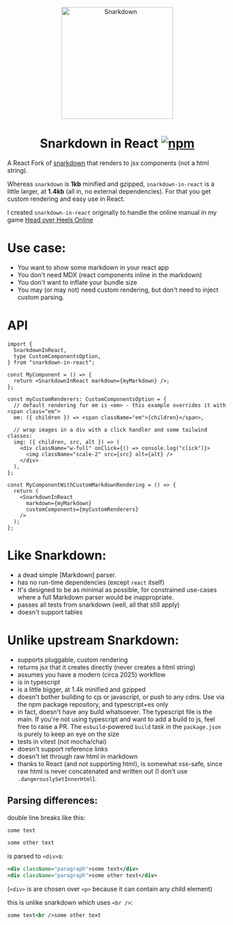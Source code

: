 <p align="center">
  <img src="https://cdn.jsdelivr.net/emojione/assets/svg/1f63c.svg" width="256" height="256" alt="Snarkdown">
</p>
<h1 align="center">
  Snarkdown in React
  <a href="https://www.npmjs.org/package/snarkdown-in-react">
    <img src="https://img.shields.io/npm/v/snarkdown-in-react.svg?style=flat" alt="npm">
  </a>
</h1>

A React Fork of [snarkdown](https://github.com/developit/snarkdown) that renders to jsx components
(not a html string).

Whereas `snarkdown` is **1kb** minified and gzipped, `snarkdown-in-react` is a little larger, at **1.4kb** (all in, no external dependencies). For that you get custom rendering and easy use in React.

I created `snarkdown-in-react` originally to handle the online manual in my game [Head over Heels Online](https://blockstack.ing)

# Use case:

- You want to show some markdown in your react app
- You don't need MDX (react components inline in the markdown)
- You don't want to inflate your bundle size
- You may (or may not) need custom rendering, but don't need to inject custom parsing.

# API

```tsx
import {
  SnarkdownInReact,
  type CustomComponentsOption,
} from "snarkdown-in-react";

const MyComponent = () => {
  return <SnarkdownInReact markdown={myMarkdown} />;
};

const myCustomRenderers: CustomComponentsOption = {
  // default rendering for em is <em> - this example overrides it with <span class="em">
  em: ({ children }) => <span className="em">{children}</span>,

  // wrap images in a div with a click handler and some tailwind classes:
  img: ({ children, src, alt }) => (
    <div className="w-full" onClick={() => console.log("click")}>
      <img className="scale-2" src={src} alt={alt} />
    </div>
  ),
};

const MyComponentWithCustomMarkdownRendering = () => {
  return (
    <SnarkdownInReact
      markdown={myMarkdown}
      customComponents={myCustomRenderers}
    />
  );
};
```

# Like Snarkdown:

- a dead simple [Markdown] parser.
- has no run-time dependencies (except `react` itself)
- It's designed to be as minimal as possible, for constrained use-cases where a full Markdown parser would be inappropriate.
- passes all tests from snarkdown (well, all that still apply)
- doesn't support tables

# Unlike upstream Snarkdown:

- supports pluggable, custom rendering
- returns jsx that it creates directly (never creates a html string)
- assumes you have a modern (circa 2025) workflow
- is in typescript
- is a little bigger, at 1.4k minified and gzipped
- doesn't bother building to cjs or javascript, or push to any cdns. Use via the npm package repository, and typescript+es only
- in fact, doesn't have any build whatsoever. The typescript file is the main. If you're not using typescript and want to add a build to js, feel free to raise a PR. The `esbuild`-powered `build` task in the `package.json` is purely to keep an eye on the size
- tests in vitest (not mocha/chai)
- doesn't support reference links
- doesn't let through raw html in markdown
- thanks to React (and not supporting html), is somewhat xss-safe, since raw html is never concatenated and written out (I don't use `.dangerouslySetInnerHtml`).

## Parsing differences:

double line breaks like this:

```markdown
some text

some other text
```

is parsed to `<div>`s:

```xml
<div className="paragraph">some text</div>
<div className="paragraph">some other text</div>
```

(`<div>` is are chosen over `<p>` because it can contain any child element)

this is unlike snarkdown which uses `<br />`:

```xml
some text<br />some other text
```
